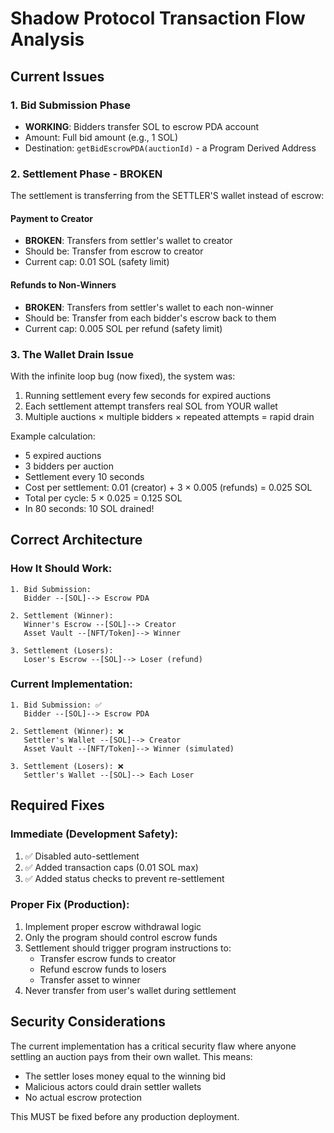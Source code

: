 # Shadow Protocol Transaction Flow Analysis

## Current Issues

### 1. Bid Submission Phase
- **WORKING**: Bidders transfer SOL to escrow PDA account
- Amount: Full bid amount (e.g., 1 SOL)
- Destination: `getBidEscrowPDA(auctionId)` - a Program Derived Address

### 2. Settlement Phase - BROKEN
The settlement is transferring from the SETTLER'S wallet instead of escrow:

#### Payment to Creator
- **BROKEN**: Transfers from settler's wallet to creator
- Should be: Transfer from escrow to creator
- Current cap: 0.01 SOL (safety limit)

#### Refunds to Non-Winners  
- **BROKEN**: Transfers from settler's wallet to each non-winner
- Should be: Transfer from each bidder's escrow back to them
- Current cap: 0.005 SOL per refund (safety limit)

### 3. The Wallet Drain Issue
With the infinite loop bug (now fixed), the system was:
1. Running settlement every few seconds for expired auctions
2. Each settlement attempt transfers real SOL from YOUR wallet
3. Multiple auctions × multiple bidders × repeated attempts = rapid drain

Example calculation:
- 5 expired auctions
- 3 bidders per auction
- Settlement every 10 seconds
- Cost per settlement: 0.01 (creator) + 3 × 0.005 (refunds) = 0.025 SOL
- Total per cycle: 5 × 0.025 = 0.125 SOL
- In 80 seconds: 10 SOL drained!

## Correct Architecture

### How It Should Work:
```
1. Bid Submission:
   Bidder --[SOL]--> Escrow PDA

2. Settlement (Winner):
   Winner's Escrow --[SOL]--> Creator
   Asset Vault --[NFT/Token]--> Winner

3. Settlement (Losers):
   Loser's Escrow --[SOL]--> Loser (refund)
```

### Current Implementation:
```
1. Bid Submission: ✅
   Bidder --[SOL]--> Escrow PDA

2. Settlement (Winner): ❌
   Settler's Wallet --[SOL]--> Creator
   Asset Vault --[NFT/Token]--> Winner (simulated)

3. Settlement (Losers): ❌
   Settler's Wallet --[SOL]--> Each Loser
```

## Required Fixes

### Immediate (Development Safety):
1. ✅ Disabled auto-settlement
2. ✅ Added transaction caps (0.01 SOL max)
3. ✅ Added status checks to prevent re-settlement

### Proper Fix (Production):
1. Implement proper escrow withdrawal logic
2. Only the program should control escrow funds
3. Settlement should trigger program instructions to:
   - Transfer escrow funds to creator
   - Refund escrow funds to losers
   - Transfer asset to winner
4. Never transfer from user's wallet during settlement

## Security Considerations

The current implementation has a critical security flaw where anyone settling an auction pays from their own wallet. This means:
- The settler loses money equal to the winning bid
- Malicious actors could drain settler wallets
- No actual escrow protection

This MUST be fixed before any production deployment.
